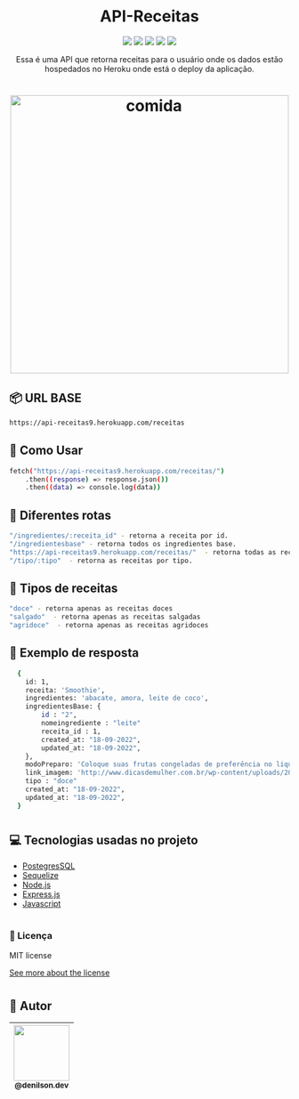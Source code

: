 <h1 align="center"> API-Receitas </h1>
<p align="center">
<img src="https://img.shields.io/github/issues/DenilsonRabelo/API-Receitas"/>
<img src="https://img.shields.io/github/forks/DenilsonRabelo/API-Receitas"/>
<img src="https://img.shields.io/github/stars/DenilsonRabelo/API-Receitas"/>
<img src="https://img.shields.io/github/license/DenilsonRabelo/API-Receitas"/>
<img src="https://img.shields.io/twitter/url?style=social&url=https%3A%2F%2Ftwitter.com%2FDeni_dev1"/>
</p>

<p align="center">Essa é uma API que retorna receitas para o usuário onde os dados estão hospedados no Heroku onde está o deploy da aplicação.</p>
<h1 align="center">
  <img height="500" alt="comida" title="comida" src="https://media.tenor.com/images/3e4d211cd661a2d7125a6fa12d6cecc6/tenor.gif"/>
</h1>

## 📦 URL BASE
```bash
https://api-receitas9.herokuapp.com/receitas
```
## :rocket: Como Usar
```bash
fetch("https://api-receitas9.herokuapp.com/receitas/")
    .then((response) => response.json())
    .then((data) => console.log(data))
```
## :paw_prints: Diferentes rotas
```bash
"/ingredientes/:receita_id" - retorna a receita por id.
"/ingredientesbase" - retorna todos os ingredientes base.
"https://api-receitas9.herokuapp.com/receitas/"  - retorna todas as receitas e ingredientes base.
"/tipo/:tipo"  - retorna as receitas por tipo.
```

## :paw_prints: Tipos de receitas
```bash
"doce" - retorna apenas as receitas doces
"salgado"  - retorna apenas as receitas salgadas
"agridoce"  - retorna apenas as receitas agridoces
```
## :dart: Exemplo de resposta
```bash
  {
    id: 1,
    receita: 'Smoothie',
    ingredientes: 'abacate, amora, leite de coco',
    ingredientesBase: {
        id : "2",
        nomeingrediente : "leite"
        receita_id : 1,
        created_at: "18-09-2022",
        updated_at: "18-09-2022",
    },
    modoPreparo: 'Coloque suas frutas congeladas de preferência no liquidificador. Adiciona um pouco de liquido e bate. Começa com pouco a adicione mais se for necessário. Para       não precisar adicionar muito liquido e perder a textura de sorvete, para de bater frequentemente e mistura com uma colher de pao para ajudar antes de voltar bater de novo.Experimenta e adicione adoçante se achar necessário. Serve já já! Se sobrar você pode colocar a mistura em moldes para picolé e guardar para um outro dia com calor',
    link_imagem: 'http://www.dicasdemulher.com.br/wp-content/uploads/2014/05/10-smoothies-mais-saudaveis-de-todos-os-tempos.jpg'
    tipo : "doce"
    created_at: "18-09-2022",
    updated_at: "18-09-2022",
  }
```
#
## :computer: Tecnologias usadas no projeto
- [PostegresSQL](https://www.postgresql.org)
- [Sequelize](https://sequelize.org)
- [Node.js](https://nodejs.org/en/)
- [Express.js](https://expressjs.com/pt-br/)
- [Javascript](https://www.typescriptlang.org/)

#

### :memo: Licença
MIT license

[See more about the license][license]

[license]: https://github.com/DenilsonRabelo/API-Receitas/blob/main/LICENSE
#

## 🚀 Autor
| [<img height="100" src="https://avatars.githubusercontent.com/u/80592413?v=4"><br><sub>@denilson.dev</sub>](https://github.com/DenilsonRabelo) |
|--|

